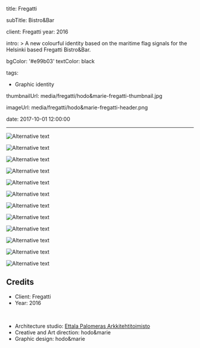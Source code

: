title: Fregatti

subTitle: Bistro&Bar

client: Fregatti
year: 2016

intro: >
  A new colourful identity based on the maritime flag signals for the Helsinki based Fregatti Bistro&Bar.

bgColor: '#e99b03'
textColor: black

tags:
  - Graphic identity

thumbnailUrl: media/fregatti/hodo&marie-fregatti-thumbnail.jpg

imageUrl: media/fregatti/hodo&marie-fregatti-header.png

date: 2017-10-01 12:00:00



---

<div class="gallery gallery-2">

![Alternative text](/media/fregatti/hodo&marie-fregatti-3.jpg)

![Alternative text](/media/fregatti/hodo&marie-fregatti-4.jpg)
</div>

<div class="gallery gallery-2">

![Alternative text](/media/fregatti/hodo&marie-fregatti-1.jpg)

![Alternative text](/media/fregatti/hodo&marie-fregatti-2.jpg)
</div>

<div class="gallery gallery-2">

![Alternative text](/media/fregatti/hodo&marie-fregatti-5.jpg)

![Alternative text](/media/fregatti/hodo&marie-fregatti-6.jpg)
</div>

<div class="gallery gallery-2">

![Alternative text](/media/fregatti/hodo&marie-fregatti-7.jpg)

![Alternative text](/media/fregatti/hodo&marie-fregatti-9.jpg)
</div>

<div class="gallery gallery-2">

![Alternative text](/media/fregatti/hodo&marie-fregatti-11.jpg)

![Alternative text](/media/fregatti/hodo&marie-fregatti-12.jpg)
</div>

<div class="gallery gallery-2">

![Alternative text](/media/fregatti/hodo&marie-fregatti-13.jpg)

![Alternative text](/media/fregatti/hodo&marie-fregatti-14.jpg)
</div>

## Credits

* Client: Fregatti
* Year: 2016  

<br>

* Architecture studio: <a href="https://www.ettalapalomeras.com" target="_blank">Ettala Palomeras Arkkitehtitoimisto</a>
* Creative and Art direction: hodo&marie
* Graphic design: hodo&marie

